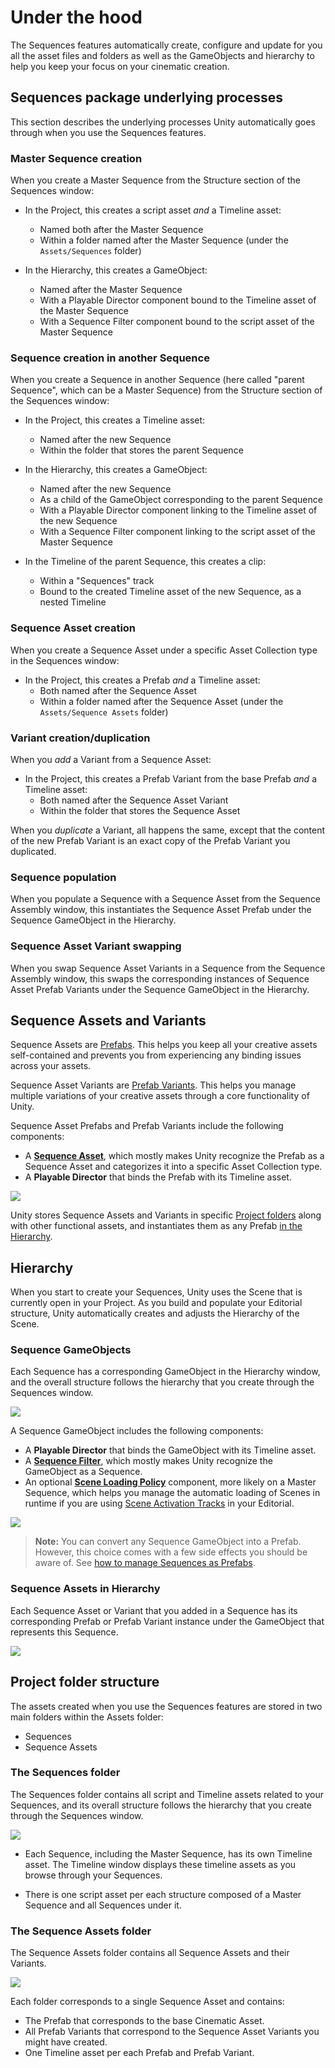 # Under the hood

The Sequences features automatically create, configure and update for you all the asset files and folders as well as the GameObjects and hierarchy to help you keep your focus on your cinematic creation.

## Sequences package underlying processes

This section describes the underlying processes Unity automatically goes through when you use the Sequences features.

### Master Sequence creation

When you create a Master Sequence from the Structure section of the Sequences window:

-   In the Project, this creates a script asset *and* a Timeline asset:
    -   Named both after the Master Sequence
    -   Within a folder named after the Master Sequence (under the `Assets/Sequences` folder)


-   In the Hierarchy, this creates a GameObject:
    -   Named after the Master Sequence
    -   With a Playable Director component bound to the Timeline asset of the Master Sequence
    -   With a Sequence Filter component bound to the script asset of the Master Sequence


### Sequence creation in another Sequence

When you create a Sequence in another Sequence (here called "parent Sequence", which can be a Master Sequence) from the Structure section of the Sequences window:

-   In the Project, this creates a Timeline asset:
    -   Named after the new Sequence
    -   Within the folder that stores the parent Sequence


-   In the Hierarchy, this creates a GameObject:
    -   Named after the new Sequence
    -   As a child of the GameObject corresponding to the parent Sequence
    -   With a Playable Director component linking to the Timeline asset of the new Sequence
    -   With a Sequence Filter component linking to the script asset of the Master Sequence


-   In the Timeline of the parent Sequence, this creates a clip:
    -   Within a "Sequences" track
    -   Bound to the created Timeline asset of the new Sequence, as a nested Timeline


### Sequence Asset creation

When you create a Sequence Asset under a specific Asset Collection type in the Sequences window:

-   In the Project, this creates a Prefab *and* a Timeline asset:
    -   Both named after the Sequence Asset
    -   Within a folder named after the Sequence Asset (under the `Assets/Sequence Assets` folder)


### Variant creation/duplication

When you *add* a Variant from a Sequence Asset:

-   In the Project, this creates a Prefab Variant from the base Prefab *and* a Timeline asset:
    -   Both named after the Sequence Asset Variant
    -   Within the folder that stores the Sequence Asset

When you *duplicate* a Variant, all happens the same, except that the content of the new Prefab Variant is an exact copy of the Prefab Variant you duplicated.


### Sequence population

When you populate a Sequence with a Sequence Asset from the Sequence Assembly window, this instantiates the Sequence Asset Prefab under the Sequence GameObject in the Hierarchy.

### Sequence Asset Variant swapping

When you swap Sequence Asset Variants in a Sequence from the Sequence Assembly window, this swaps the corresponding instances of Sequence Asset Prefab Variants under the Sequence GameObject in the Hierarchy.


## Sequence Assets and Variants

Sequence Assets are [Prefabs](https://docs.unity3d.com/Manual/Prefabs.html). This helps you keep all your creative assets self-contained and prevents you from experiencing any binding issues across your assets.

Sequence Asset Variants are [Prefab Variants](https://docs.unity3d.com/Manual/PrefabVariants.html). This helps you manage multiple variations of your creative assets through a core functionality of Unity.

Sequence Asset Prefabs and Prefab Variants include the following components:

* A **[Sequence Asset](ref-components.md#sequence-asset)**, which mostly makes Unity recognize the Prefab as a Sequence Asset and categorizes it into a specific Asset Collection type.
* A **Playable Director** that binds the Prefab with its Timeline asset.

![](images/sequence-asset-prefab-in-project.png)

Unity stores Sequence Assets and Variants in specific [Project folders](#the-sequence-assets-folder) along with other functional assets, and instantiates them as any Prefab [in the Hierarchy](#sequence-assets-in-hierarchy).

## Hierarchy

When you start to create your Sequences, Unity uses the Scene that is currently open in your Project. As you build and populate your Editorial structure, Unity automatically creates and adjusts the Hierarchy of the Scene.

### Sequence GameObjects

Each Sequence has a corresponding GameObject in the Hierarchy window, and the overall structure follows the hierarchy that you create through the Sequences window.

![](images/hierarchy-editorial-structure.png)

A Sequence GameObject includes the following components:

* A **Playable Director** that binds the GameObject with its Timeline asset.
* A **[Sequence Filter](ref-components.md#sequence-filter)**, which mostly makes Unity recognize the GameObject as a Sequence.
* An optional **[Scene Loading Policy](ref-components.md#scene-loading-policy)** component, more likely on a Master Sequence, which helps you manage the automatic loading of Scenes in runtime if you are using [Scene Activation Tracks](timeline-window.md#scene-activation-track) in your Editorial.

![](images/inspector-sequence-gameobject.png)

>**Note:** You can convert any Sequence GameObject into a Prefab. However, this choice comes with a few side effects you should be aware of. See [how to manage Sequences as Prefabs](sequences-as-prefabs.md).


### Sequence Assets in Hierarchy

Each Sequence Asset or Variant that you added in a Sequence has its corresponding Prefab or Prefab Variant instance under the GameObject that represents this Sequence.

![](images/hierarchy-sequence-assets.png)


## Project folder structure

The assets created when you use the Sequences features are stored in two main folders within the Assets folder:

* Sequences
* Sequence Assets

### The Sequences folder

The Sequences folder contains all script and Timeline assets related to your Sequences, and its overall structure follows the hierarchy that you create through the Sequences window.

![](images/project-folder-sequences.png)

* Each Sequence, including the Master Sequence, has its own Timeline asset. The Timeline window displays these timeline assets as you browse through your Sequences.

* There is one script asset per each structure composed of a Master Sequence and all Sequences under it.

### The Sequence Assets folder

The Sequence Assets folder contains all Sequence Assets and their Variants.

![](images/project-folder-sequence-assets.png)

Each folder corresponds to a single Sequence Asset and contains:
* The Prefab that corresponds to the base Cinematic Asset.
* All Prefab Variants that correspond to the Sequence Asset Variants you might have created.
* One Timeline asset per each Prefab and Prefab Variant.
